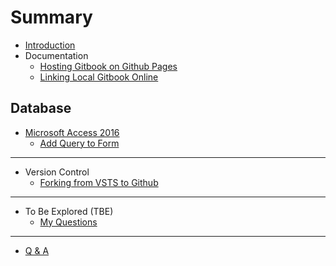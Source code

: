 # Summary

* [Introduction](README.md)
* Documentation
  * [Hosting Gitbook on Github Pages](documentation/gitbookToGithub.md)
  * [Linking Local Gitbook Online](documentation/githubToGitbook.md)

## Database

* [Microsoft Access 2016](database/microsoftAccess/README.md)
  * [Add Query to Form](database/microsoftAccess/tableToQuery.md)

---

* Version Control
  * [Forking from VSTS to Github](versionControl/VSTStoGithub.md)

---

* To Be Explored \(TBE\)
  * [My Questions](feedback_please.md)

---

* [Q & A](Q&A.md)

